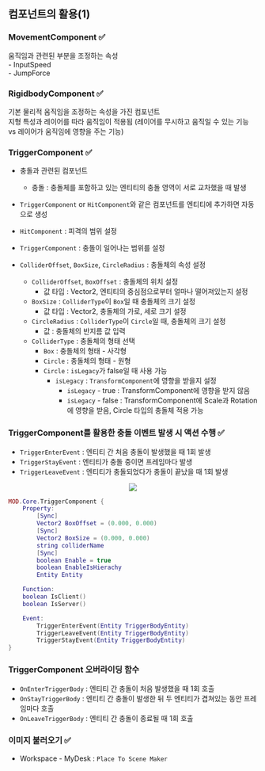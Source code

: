 
## 컴포넌트의 활용(1)

### MovementComponent ✅
움직임과 관련된 부분을 조정하는 속성  
    - InputSpeed  
    - JumpForce

### RigidbodyComponent ✅
기본 물리적 움직임을 조정하는 속성을 가진 컴포넌트  
지형 특성과 레이어를 따라 움직임이 적용됨 (레이어를 무시하고 움직일 수 있는 기능 vs 레이어가 움직임에 영향을 주는 기능)  

### TriggerComponent ✅
- 충돌과 관련된 컴포넌트
    - 충돌 : 충돌체를 포함하고 있는 엔티티의 충돌 영역이 서로 교차했을 때 발생
- `TriggerComponent` or `HitComponent`와 같은 컴포넌트를 엔티티에 추가하면 자동으로 생성

- `HitComponent` : 피격의 범위 설정
- `TriggerComponent` : 충돌이 일어나는 범위를 설정
- `ColliderOffset`, `BoxSize`, `CircleRadius` : 충돌체의 속성 설정
    - `ColliderOffset`, `BoxOffset` : 충돌체의 위치 설정
        - 값 타입 : Vector2, 엔티티의 중심점으로부터 얼마나 떨어져있는지 설정
    - `BoxSize` : `ColliderType`이 `Box`일 때 충돌체의 크기 설정
        - 값 타입 : Vector2, 충돌체의 가로, 세로 크기 설정
    - `CircleRadius` :  `ColliderType`이 `Circle`일 때, 충돌체의 크기 설정
        - 값 : 충돌체의 반지름 값 입력
    - `ColliderType` : 충돌체의 형태 선택
        - `Box` : 충돌체의 형태 - 사각형
        - `Circle` : 충돌체의 형태 - 원형
        - `Circle` : `isLegacy`가 false일 때 사용 가능
            - `isLegacy` : `TransformComponent`에 영향을 받을지 설정
                - `isLegacy` - true : TransformComponent에 영향을 받지 않음
                - `isLegacy` - false : TransformComponent에 Scale과 Rotation에 영향을 받음, Circle 타입의 충돌체 적용 가능

### TriggerComponent를 활용한 충돌 이벤트 발생 시 액션 수행 ✅
- `TriggerEnterEvent` : 엔티티 간 처음 충돌이 발생했을 때 1회 발생
- `TriggerStayEvent` : 엔티티가 충돌 중이면 프레임마다 발생
- `TriggerLeaveEvent` : 엔티티가 충돌되었다가 충돌이 끝났을 때 1회 발생

<p align="center"><img src="https://user-images.githubusercontent.com/66112716/173007955-6f298edf-3523-496e-a37c-911cc19f1389.png"></p>

```lua
MOD.Core.TriggerComponent {
    Property:
        [Sync]
        Vector2 BoxOffset = (0.000, 0.000)
        [Sync]
        Vector2 BoxSize = (0.000, 0.000)
        string colliderName
        [Sync]
        boolean Enable = true
        boolean EnableIsHierachy
        Entity Entity

    Function:
    boolean IsClient()
    boolean IsServer()

    Event:
        TriggerEnterEvent(Entity TriggerBodyEntity)
        TriggerLeaveEvent(Entity TriggerBodyEntity)
        TriggerStayEvent(Entity TriggerBodyEntity)
}
```

### TriggerComponent 오버라이딩 함수
- `OnEnterTriggerBody` : 엔티티 간 충돌이 처음 발생했을 때 1회 호출
- `OnStayTriggerBody` : 엔티티 간 충돌이 발생한 뒤 두 엔티티가 겹쳐있는 동안 프레임마다 호출
- `OnLeaveTriggerBody` : 엔티티 간 충돌이 종료될 때 1회 호출

### 이미지 불러오기 ✅
- Workspace - MyDesk : `Place To Scene Maker`
